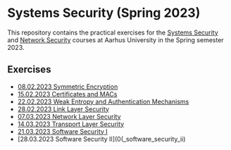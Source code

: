 Systems Security (Spring 2023)
============================

This repository contains the practical exercises for the [Systems
Security](https://kursuskatalog.au.dk/en/course/118175/Systems-Security) and
[Network
Security](https://kursuskatalog.au.dk/en/course/115448/Network-Security)
courses at Aarhus University in the Spring semester 2023.



Exercises
---------

- [08.02.2023 Symmetric Encryption](01_symmetric_encryption/)
- [15.02.2023 Certificates and MACs](02_certificates_and_macs/)
- [22.02.2023 Weak Entropy and Authentication Mechanisms](03_weak_entropy_and_authentication_mechanisms/)
- [28.02.2023 Link Layer Security](04_link_layer_security)
- [07.03.2023 Network Layer Security](05_network_layer_security)
- [14.03.2023 Transport Layer Security](06_transport_layer_security)
- [21.03.2023 Software Security I](07_software_security_i)
- [28.03.2023 Software Security II](0(_software_security_ii)
